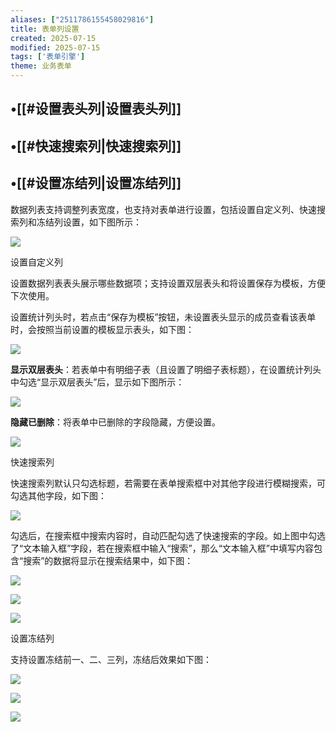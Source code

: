 ```yaml
---
aliases: ["2511786155458029816"]
title: 表单列设置
created: 2025-07-15
modified: 2025-07-15
tags: ['表单引擎']
theme: 业务表单
---
```


## •[[#设置表头列|设置表头列]]

## •[[#快速搜索列|快速搜索列]]

## •[[#设置冻结列|设置冻结列]]

数据列表支持调整列表宽度，也支持对表单进行设置，包括设置自定义列、快速搜索列和冻结列设置，如下图所示：

![](e85e3a05c40e02fec32e1c469a111804.jpg)

设置自定义列

设置数据列表表头展示哪些数据项；支持设置双层表头和将设置保存为模板，方便下次使用。

设置统计列头时，若点击“保存为模板”按钮，未设置表头显示的成员查看该表单时，会按照当前设置的模板显示表头，如下图：

![](28c8b3271d1df234dd3a5b6c69b2a2e7.jpg)

**显示双层表头**：若表单中有明细子表（且设置了明细子表标题），在设置统计列头中勾选“显示双层表头”后，显示如下图所示：

![](c6809c9c62bdc04ba4c6259f965ae45f.jpg)

**隐藏已删除**：将表单中已删除的字段隐藏，方便设置。

![](6f413e086a21142f88835b3233972476.jpg)

快速搜索列

快速搜索列默认只勾选标题，若需要在表单搜索框中对其他字段进行模糊搜索，可勾选其他字段，如下图：

![](834dc3af6cd03d421fecda8a227146b3.jpg)

勾选后，在搜索框中搜索内容时，自动匹配勾选了快速搜索的字段。如上图中勾选了“文本输入框”字段，若在搜索框中输入“搜索”，那么“文本输入框”中填写内容包含“搜索”的数据将显示在搜索结果中，如下图：

![](5d46a93ee6b2e287e020d5a3e05592ca.jpg)

![](e0e8a13dae8e5aef848ab74d2656d140.jpg)

![](5ea6102eacc75e7d2800bcf8e60ff3ae.jpg)

设置冻结列

支持设置冻结前一、二、三列，冻结后效果如下图：

![](b7f61bf7da77002987dd188f741a2308.jpg)

![](613ae087b3aabe1c83d479df0cb34bc2.jpg)

![](7dcba1d4a2a177c834bde5971630c63b.jpg)